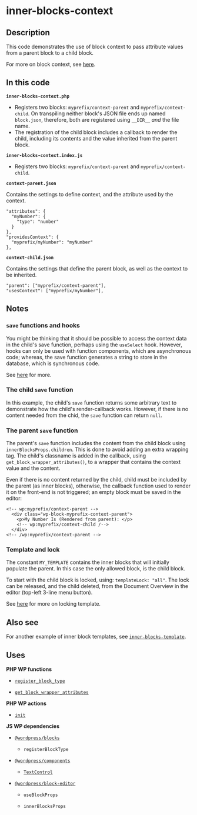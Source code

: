 # inner-blocks-context

## Description

This code demonstrates the use of block context to pass attribute values from a parent block to a child block.

For more on block context, see [here](https://developer.wordpress.org/block-editor/reference-guides/block-api/block-context/).

## In this code

**`inner-blocks-context.php`**

- Registers two blocks: `myprefix/context-parent` and `myprefix/context-child`. On transpiling neither block's JSON file ends up named `block.json`, therefore, both are registered using `__DIR__` _and_ the file name.
- The registration of the child block includes a callback to render the child, including its contents and the value inherited from the parent block.

**`inner-blocks-context.index.js`**

- Registers two blocks: `myprefix/context-parent` and `myprefix/context-child`.

**`context-parent.json`**

Contains the settings to define context, and the attribute used by the context.

    "attributes": {
      "myNumber": {
        "type": "number"
      }
    },
    "providesContext": {
      "myprefix/myNumber": "myNumber"
    },

**`context-child.json`**

Contains the settings that define the parent block, as well as the context to be inherited.

    "parent": ["myprefix/context-parent"],
    "usesContext": ["myprefix/myNumber"],

## Notes

### `save` functions and hooks

You might be thinking that it should be possible to access the context data in the child's save function, perhaps using the `useSelect` hook. However, hooks can only be used with function components, which are asynchronous code; whereas, the save function generates a string to store in the database, which is synchronous code.

See [here](https://github.com/WordPress/gutenberg/issues/36265#issuecomment-962684758) for more.

### The child `save` function

In this example, the child's `save` function returns some arbitrary text to demonstrate how the child's render-callback works. However, if there is no content needed from the chid, the `save` function can return `null`.

### The parent `save` function

The parent's `save` function includes the content from the child block using `innerBlocksProps.children`. This is done to avoid adding an extra wrapping tag. The child's classname is added in the callback, using `get_block_wrapper_attributes()`, to a wrapper that contains the context value and the content.

Even if there is no content returned by the child, child must be included by the parent (as inner blocks), otherwise, the callback function used to render it on the front-end is not triggered; an empty block must be saved in the editor:

```
<!-- wp:myprefix/context-parent -->
  <div class="wp-block-myprefix-context-parent">
    <p>My Number Is (Rendered from parent): </p>
    <!-- wp:myprefix/context-child /-->
  </div>
<!-- /wp:myprefix/context-parent -->
```

### Template and lock

The constant `MY_TEMPLATE` contains the inner blocks that will initially populate the parent. In this case the only allowed block, is the child block.

To start with the child block is locked, using: `templateLock: "all"`. The lock can be released, and the child deleted, from the Document Overview in the editor (top-left 3-line menu button).

See [here](https://fullsiteediting.com/how-to-lock-blocks-and-templates/) for more on locking template.

## Also see

For another example of inner block templates, see [`inner-blocks-template`](../inner-blocks-template/).

## Uses

**PHP WP functions**

- [`register_block_type`](https://developer.wordpress.org/reference/functions/register_block_type/)

- [`get_block_wrapper_attributes`](https://developer.wordpress.org/reference/functions/get_block_wrapper_attributes/)

**PHP WP actions**

- [`init`](https://developer.wordpress.org/reference/hooks/init/)

**JS WP dependencies**

- [`@wordpress/blocks`](https://developer.wordpress.org/block-editor/reference-guides/packages/packages-blocks/)

  - `registerBlockType`

- [`@wordpress/components`](https://developer.wordpress.org/block-editor/reference-guides/components/)

  - [`TextControl`](https://developer.wordpress.org/block-editor/reference-guides/components/text-control/)

- [`@wordpress/block-editor`](https://developer.wordpress.org/block-editor/reference-guides/packages/packages-block-editor/)

  - `useBlockProps`

  - `innerBlocksProps`
